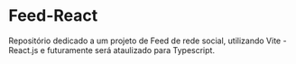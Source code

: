 # Feed-React
Repositório dedicado a um projeto de Feed de rede social, utilizando Vite - React.js e futuramente será ataulizado
para Typescript.
